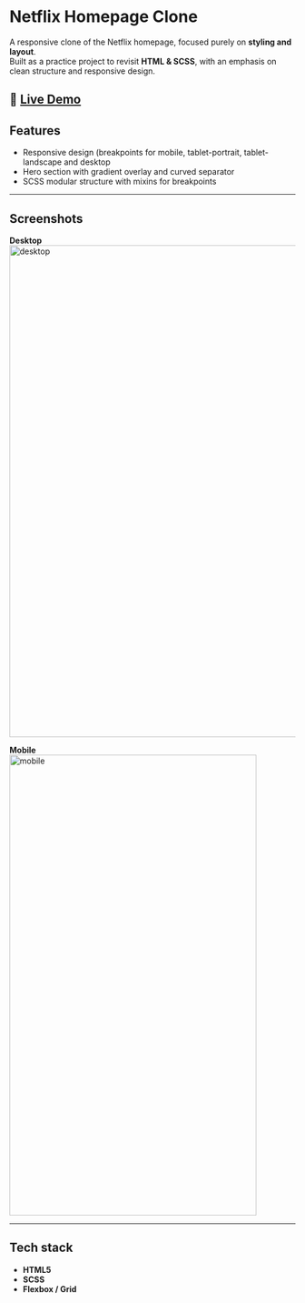 # Netflix Homepage Clone  

A responsive clone of the Netflix homepage, focused purely on **styling and layout**.  
Built as a practice project to revisit **HTML & SCSS**, with an emphasis on clean structure and responsive design.  

🚀 **[Live Demo](https://colobusguereza.github.io/netflix/)**  
---

## Features  
- Responsive design (breakpoints for mobile, tablet-portrait, tablet-landscape and desktop 
- Hero section with gradient overlay and curved separator  
- SCSS modular structure with mixins for breakpoints  

---

## Screenshots  

**Desktop**  
<img width="1905" height="865" alt="desktop" src="https://github.com/user-attachments/assets/b30d2dd2-9e75-4efe-a3f7-a62ae7515405" />  

**Mobile**  
<img width="435" height="810" alt="mobile" src="https://github.com/user-attachments/assets/f08d1e1e-05ad-4b34-9d75-b1b1a1ac2bee" />  

---

## Tech stack  
- **HTML5**  
- **SCSS** 
- **Flexbox / Grid**  

